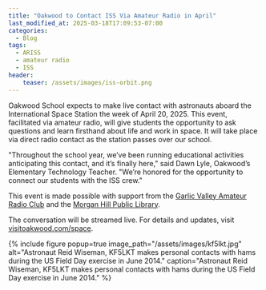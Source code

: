 ```yaml
---
title: "Oakwood to Contact ISS Via Amateur Radio in April"
last_modified_at: 2025-03-18T17:09:53-07:00
categories:
  - Blog
tags:
  - ARISS
  - amateur radio
  - ISS
header:
    teaser: /assets/images/iss-orbit.png
---
```

Oakwood School expects to make live contact with astronauts aboard the International Space Station the week of April 20, 2025. This event, facilitated via amateur radio, will give students the opportunity to ask questions and learn firsthand about life and work in space. It will take place via direct radio contact as the station passes over our school.  

"Throughout the school year, we’ve been running educational activities anticipating this contact, and it’s finally here," said Dawn Lyle, Oakwood’s Elementary Technology Teacher. "We’re honored for the opportunity to connect our students with the ISS crew."

This event is made possible with support from the [Garlic Valley Amateur Radio Club](https://gvarc.net) and the [Morgan Hill Public Library](https://sccld.org/locations/morganhill/).

The conversation will be streamed live. For details and updates, visit [visitoakwood.com/space](https://visitoakwood.com/space).

{% include figure popup=true image_path="/assets/images/kf5lkt.jpg" alt="Astronaut Reid Wiseman, KF5LKT makes personal contacts with hams during the US Field Day exercise in June 2014." caption="Astronaut Reid Wiseman, KF5LKT makes personal contacts with hams during the US Field Day exercise in June 2014." %}

